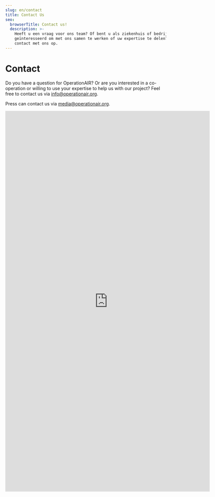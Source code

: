 ```yaml
---
slug: en/contact
title: Contact Us
seo:
  browserTitle: Contact us!
  description: >-
    Heeft u een vraag voor ons team? Of bent u als ziekenhuis of bedrijf
    geïnteresseerd om met ons samen te werken of uw expertise te delen? Neem dan
    contact met ons op.
---
```


# Contact

Do you have a question for OperationAIR? Or are you interested in a co-operation or willing to use your expertise to help us with our project? Feel free to contact us via  [info@operationair.org](mailto:info@operationair.org).

Press can contact us via [media@operationair.org](mailto:media@operationair.org).

<iframe src="https://docs.google.com/forms/d/e/1FAIpQLSerxD20lExQzCFMajbm-Qs7xyZanmaZa1abSb_pPtCR0Rp4rA/viewform?embedded=true" width="640" height="1190" frameborder="0" marginheight="0" marginwidth="0">Laden…</iframe>
